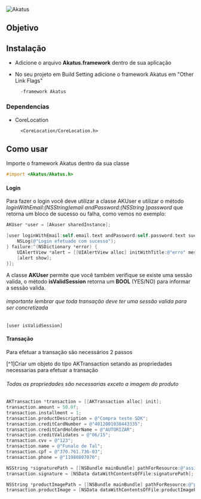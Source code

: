 <p align="left" >
  <img src="https://site.akatus.com/wp-content/uploads/2012/12/logo.gif" alt="Akatus" title="Akatus">
</p>

## Objetivo


## Instalação

- Adicione o arquivo **Akatus.framework** dentro de sua aplicação
- No seu projeto em Build Setting adicione o framework Akatus em "Other Link Flags"

        -framework Akatus

### Dependencias

- CoreLocation

        <CoreLocation/CoreLocation.h>


## Como usar

Importe o framework Akatus dentro da sua classe
```objective-c
#import <Akatus/Akatus.h>
```

#### Login

Para fazer o login você deve utilizar a classe AKUser e utilizar o método **loginWithEmail:(NSString*)email andPassword:(NSString *)password** que retorna um bloco de sucesso ou falha, como vemos no exemplo:

```objective-c
AKUser *user = [Akuser sharedInstance];

[user loginWithEmail:self.email.text andPassword:self.password.text success:^{
    NSLog(@"Login efetuado com sucesso");
} failure:^(NSDictionary *error) {
    UIAlertView *alert = [[UIAlertView alloc] initWithTitle:@"erro" message:[error valueForKey:@"message"] delegate:nil cancelButtonTitle:nil otherButtonTitles:@"Ok", nil];
    [alert show];
}];
```

A classe **AKUser** permite que você também verifique se existe uma sessão valida, o método **isValidSession** retorna um **BOOL** (YES/NO) para informar a sessão valida.

###### importante lembrar que toda transação deve ter uma sessão valida para ser concretizada

```objetive-c
[user isValidSession]
```

#### Transação

Para efetuar a transação são necessários 2 passos

[^1]Criar um objeto do tipo AKTransaction setando as propriedades necessarias para efetuar a transação

###### Todas as propriedades são necessarias exceto a imagem do produto

```objective-c
AKTransaction *transaction = [[AKTransaction alloc] init];
transaction.amount = 50.0f;
transaction.installment = 1;
transaction.productDescription = @"Compra teste SDK";
transaction.creditCardNumber = @"4012001038443335";
transaction.creditCardHolderName = @"AUTORIZAR";
transaction.creditValidates = @"06/15";
transaction.cvv = @"123";
transaction.name = @"Funalo de Tal";
transaction.cpf = @"370.761.736-03";
transaction.phone = @"11980807070";

NSString *signaturePath = [[NSBundle mainBundle] pathForResource:@"assinatura" ofType:@"jpg" inDirectory:nil];
transaction.signature = [NSData dataWithContentsOfFile:signaturePath];

NSString *productImagePath = [[NSBundle mainBundle] pathForResource:@"produto" ofType:@"jpg" inDirectory:nil];
transaction.productImage = [NSData dataWithContentsOfFile:productImagePath];
```

